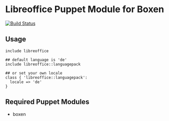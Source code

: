# Libreoffice Puppet Module for Boxen

[![Build Status](https://travis-ci.org/magicmonty/puppet-libreoffice.png?branch=master)](https://travis-ci.org/magicmonty/puppet-libreoffice)

## Usage

```puppet
include libreoffice

## default language is 'de'
include libreoffice::languagepack

## or set your own locale
class { 'libreoffice::languagepack':
  locale => 'de'
}
```

## Required Puppet Modules

* boxen

